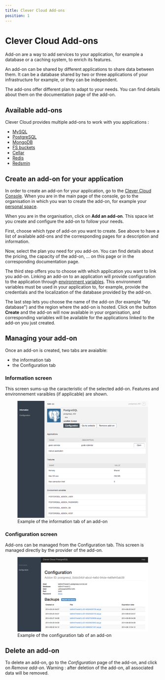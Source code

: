 ```yaml
---
title: Clever Cloud Add-ons
position: 1
---
```


# Clever Cloud Add-ons

Add-on are a way to add services to your application, for example a database or a caching system, to enrich its
features.

An add-on can be shared by different applications to share data between them. It can be a database shared by two or
three applications of your infrastructure for example, or they can be independent.

The add-ons offer different plan to adapt to your needs. You can find details about them on the documentation page of
the add-on.

## Available add-ons

Clever Cloud provides multiple add-ons to work with you applications :

* [MySQL](/addons/mysql)
* [PostgreSQL](/addons/postgresql)
* [MongoDB](/addons/mongodb)
* [FS buckets](/addons/fs_buckets)
* [Cellar](/addons/cellar)
* [Redis](/addons/redis)
* [Redsmin](/addons/redsmin)

## Create an add-on for your application

In order to create an add-on for your application, go to the [Clever Cloud Console](https://console.clever-cloud.com/).
When you are in the main page of the console, go to the organisation in which you wan to create the add-on,
for example your [personal space](https://console.clever-cloud.com/users/me).

When you are in the organisation, click on **Add an add-on**. This space let you create and configure the
add-on to follow your needs.

First, choose which *type* of add-on you want to create. See above to have a list of available add-ons and the
corresponding pages for a description and information.

Now, select the plan you need for you add-on. You can find details about the pricing, the capacity of the add-on, ...
on this page or in the corresponding documentation page.

The third step offers you to choose with which application you want to link you add-on. Linking an add-on to an
application will provide configuration to the application through [environment variables](/admin-console/environment-variables).
This environment variables must be used in your application to, for example, provide the credentials and the
localization of the database provided by the add-on.

The last step lets you choose the name of the add-on (for example "My database") and the region where the add-on is
hosted. Click on the button **Create** and the add-on will now available in your organisation, and corresponding
variables will be available for the applications linked to the add-on you just created.

## Managing your add-on

Once an add-on is created, two tabs are avaialble:

* the information tab
* the Configuration tab


### Information screen

This screen sums-up the caracteristic of the selected add-on.
Features and environnement varaibles (if applicable) are shown.

<figure class="cc-content-img">
  <a class="cc-content-img" href="/assets/images/managing-addons-info.png">
    <img src="/assets/images/managing-addons-info.png">
  </a>
  <figcaption>
    Example of the information tab of an add-on
  </figcaption>
</figure>

### Configuration screen

Add-ons can be managed from the Configuration tab.
This screen is managed directly by the provider of the add-on.

<figure class="cc-content-img">
  <a class="cc-content-img" href="/assets/images/managing-addons-config.png">
    <img src="/assets/images/managing-addons-config.png">
  </a>
  <figcaption>
    Example of the configuration tab of an add-on
  </figcaption>
</figure>

## Delete an add-on

To delete an add-on, go to the *Configuration* page of the add-on, and click on *Remove add-on*.
Warning : after deletion of the add-on, all associated data will be removed.
